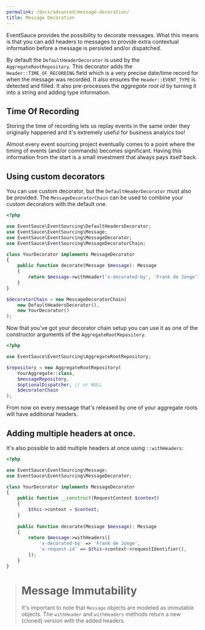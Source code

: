 ```yaml
---
permalink: /docs/advanced/message-decoration/
title: Message Decoration
---
```


EventSauce provides the possibility to decorate messages. What this
means is that you can add headers to messages to provide extra
contextual information before a message is persisted and/or dispatched.

By default the `DefaultHeaderDecorator` is used by the `AggregateRootRepository`.
This decorator adds the `Header::TIME_OF_RECORDING` field which is a very precise
date/time record for when the message was recorded. It also
ensures the `Header::EVENT_TYPE` is detected and filled. It also pre-processes
the _aggregate root id_ by turning it into a string and adding type information.

## Time Of Recording

Storing the time of recording lets us replay events in the same order they
originally happened and it's extremely useful for business analyics too!

Almost every event sourcing project eventually comes to a point where the
timing of events (and/or commands) becomes significant. Having this information
from the start is a small investment that always pays itself back.

## Using custom decorators

You can use custom decorator, but the `DefaultHeaderDecorator` must also be
provided. The `MessageDecoratorChain` can be used to combine your custom
decorators with the default one.

```php
<?php

use EventSauce\EventSourcing\DefaultHeadersDecorator;
use EventSauce\EventSourcing\Message;
use EventSauce\EventSourcing\MessageDecorator;
use EventSauce\EventSourcing\MessageDecoratorChain;

class YourDecorator implements MessageDecorator
{
    public function decorate(Message $message): Message
    {
        return $message->withHeader('x-decorated-by', 'Frank de Jonge');
    }
}

$decoratorChain = new MessageDecoratorChain(
    new DefaultHeadersDecorator(),
    new YourDecorator()
);
```

Now that you've got your decorator chain setup you can use it as one of the
constructor arguments of the `AggregateRootRepository`.

```php
<?php

use EventSauce\EventSourcing\AggregateRootRepository;

$repository = new AggregateRootRepository(
    YourAggregate::class,
    $messageRepository,
    $optionalDispatcher, // or NULL
    $decoratorChain
);
```

From now on every message that's released by one of your aggregate roots will
have additional headers.

## Adding multiple headers at once.

It's also possible to add multiple headers at once using `::withHeaders`:

```php
<?php

use EventSauce\EventSourcing\Message;
use EventSauce\EventSourcing\MessageDecorator;

class YourDecorator implements MessageDecorator
{
    public function __construct(RequestContext $context)
    {
        $this->context = $context;
    }
    
    public function decorate(Message $message): Message
    {
        return $message->withHeaders([
            'x-decorated-by' => 'Frank de Jonge',
            'x-request-id' => $this->context->requestIdentifier(),
        ]);
    }
}
```

> # Message Immutability
>
> It's important to note that `Message` objects are modeled as immutable
> objects. The `withHeader` and `withHeaders` methods return a new (cloned)
> version with the added headers.
